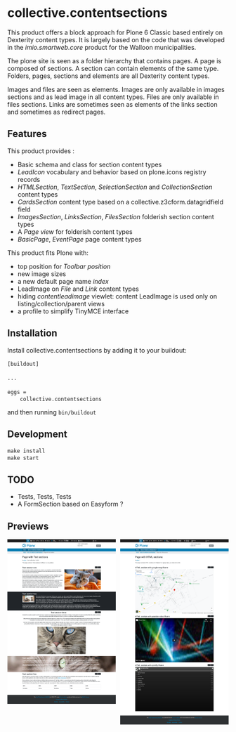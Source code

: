 collective.contentsections
==========================

This product offers a block approach for Plone 6 Classic based entirely on Dexterity content types.
It is largely based on the code that was developed in the *imio.smartweb.core* product for the Walloon municipalities.

The plone site is seen as a folder hierarchy that contains pages. A page is composed of sections.
A section can contain elements of the same type. Folders, pages, sections and elements are all Dexterity content types.

Images and files are seen as elements. Images are only available in images sections and as lead image in all content types.
Files are only available in files sections.
Links are sometimes seen as elements of the links section and sometimes as redirect pages.

Features
--------

This product provides :

- Basic schema and class for section content types
- *LeadIcon* vocabulary and behavior based on plone.icons registry records
- *HTMLSection*, *TextSection*, *SelectionSection* and *CollectionSection* content types
- *CardsSection* content type based on a collective.z3cform.datagridfield field
- *ImagesSection*, *LinksSection*, *FilesSection* folderish section content types
- A *Page view* for folderish content types
- *BasicPage*, *EventPage* page content types

This product fits Plone with:

- top position for *Toolbar position*
- new image sizes
- a new default page name *index*
- LeadImage on *File* and *Link* content types
- hiding *contentleadimage* viewlet: content LeadImage is used only on listing/collection/parent views
- a profile to simplify TinyMCE interface

Installation
------------

Install collective.contentsections by adding it to your buildout:

    [buildout]

    ...

    eggs =
        collective.contentsections


and then running ``bin/buildout``

Development
-----------


    make install
    make start

TODO
----

- Tests, Tests, Tests
- A FormSection based on Easyform ?

Previews
--------

<div style="display: grid; grid-template-columns: repeat(2, 1fr);grid-gap: 10px;">
  <img  alt="Preview one"  src="./docs/images/preview1.png" />
  <img  alt="Preview two"  src="./docs/images/preview2.png" />
</div>

